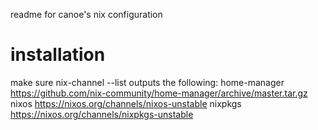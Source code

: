 readme for canoe's nix configuration

# installation
  make sure nix-channel --list outputs the following:
  home-manager https://github.com/nix-community/home-manager/archive/master.tar.gz
  nixos https://nixos.org/channels/nixos-unstable
  nixpkgs https://nixos.org/channels/nixpkgs-unstable
